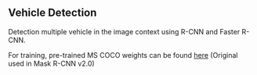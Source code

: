 Vehicle Detection
-------
Detection multiple vehicle in the image context using R-CNN and Faster R-CNN.

For training, pre-trained MS COCO weights can be found [here](https://github.com/matterport/Mask_RCNN/releases/download/v2.0/mask_rcnn_coco.h5) (Original used in Mask R-CNN v2.0)